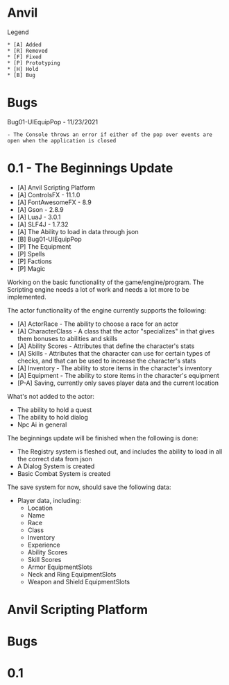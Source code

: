 Anvil
=====

Legend

	* [A] Added
	* [R] Removed
	* [F] Fixed
	* [P] Prototyping
	* [H] Hold
	* [B] Bug

Bugs
====

Bug01-UIEquipPop - 11/23/2021

	- The Console throws an error if either of the pop over events are open when the application is closed

 0.1 - The Beginnings Update
==============

* [A] Anvil Scripting Platform
* [A] ControlsFX - 11.1.0
* [A] FontAwesomeFX - 8.9
* [A] Gson - 2.8.9
* [A] LuaJ - 3.0.1
* [A] SLF4J - 1.7.32
* [A] The Ability to load in data through json
* [B] Bug01-UIEquipPop
* [P] The Equipment
* [P] Spells
* [P] Factions
* [P] Magic

Working on the basic functionality of the game/engine/program. The Scripting engine needs a lot of work and needs a lot more to be implemented. 

The actor functionality of the engine currently supports the following:
* [A] ActorRace - The ability to choose a race for an actor
* [A] CharacterClass - A class that the actor "specializes" in that gives them bonuses to abilities and skills
* [A] Ability Scores - Attributes that define the character's stats
* [A] Skills - Attributes that the character can use for certain types of checks, and that can be used to increase the character's stats
* [A] Inventory - The ability to store items in the character's inventory
* [A] Equipment - The ability to store items in the character's equipment
* [P-A] Saving, currently only saves player data and the current location

What's not added to the actor:
  * The ability to hold a quest
  * The ability to hold dialog
  * Npc Ai in general

The beginnings update will be finished when the following is done:
* The Registry system is fleshed out, and includes the ability to load in all the correct data from json
* A Dialog System is created
* Basic Combat System is created

The save system for now, should save the following data:
* Player data, including:
    * Location
    * Name
    * Race
    * Class
    * Inventory
    * Experience
    * Ability Scores
    * Skill Scores
    * Armor EquipmentSlots
    * Neck and Ring EquipmentSlots
    * Weapon and Shield EquipmentSlots

Anvil Scripting Platform
========================

Bugs
====

0.1
====


